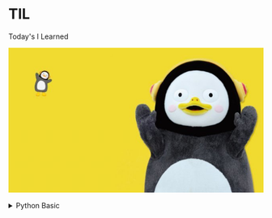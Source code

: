 # TIL
Today's I Learned

![펭하](/Git%20basic/img/ps.jpg)

<details>
<summary> Python Basic  </summary>
<div markdown="1">
  
1) Python 특징
    * 인터프리터 언어 -> 컴파일러 언어에 비해 상대적으로 속도는 느리지만 프로그래밍이 용이함
    * 타 언어에 비해 문법이 간결하고 유연
2) 객체 지향 프로그래밍
  
  -> 프로그래밍에는 객체지향과 절차 지향 프로그래밍이 존재함.
     일반적으로 실생활에 쓰는 모든 것을 객체라고 하며, 객체지향 프로그래밍이란
     프로그램에 필요한 객체를 파악하고, 각각의 객체들의 역할이 무엇인지 정의하여 객체들 간의 
     상호작용을 통해 프로그램을 만드는 것.

     객체(Object)는 클래스라는 틀에서 생겨난 실체(Instance)임

     객체지향 프로그램은 객체와 객체간의 연결로 이루어져있으며, 객체 안에 자료구조와 알고리즘 있음.

   * 객체 지향 vs 절차 지향 프로그래밍
    -> 객체 지향 : 누가 어떤 일을 할 것 인가?
         * 대형 프로그래밍은 많은 기능을 수반하므로 객체 지향에 적합

       절차 지향 : 어떤 절차를 통해 일을 할 것 인가?
         * 소형 프로그래밍의 경우 적은 기능을 수반하므로 프로그래밍이 용이한 절차 지향이 적합

   * 객체지향 프로그래밍 특징
    1. 추상화
      * 객체들의 공통적 특징을 도출하는 것
      * 객체 지향적 관점에서는 클래스를 정의하는 것 : 추상화
  
    2. 캡슐화 
      * 구현되는 부분을 외부에 드러내지 않도록 정보를 은닉
      * 객체가 독립적 역할을 할 수 있도록 데이터와 기능을 하나로 묶어 관리
      * 외부와 상호작용할 때 메소드를 활용
  
    3. 상속성
      * 하나의 클래스가 가진 특성을 다른 클래스가 그대로 물려받을 수 있음
      * 이미 작성된 클래스를 받아 새로운 클래스를 생성
      * 기존 코드를 재활용하여 생산력 향상
  
    4. 다형성
      * 약간 다른 방법으로 동작하는 함수를 동일한 이름으로 호출
      * 동일한 명령의 해석을 연결된 객체에 의존
      * 오버라이딩(Overriding) : 부모클래스의 메소드와 같은 이름을 사용하며 매개변수도 같되 내부 소스를 재정의하는 것
      * 오버로딩(Overloading) : 같은 이름의 함수를 여러 개 정의한 후 매개변수를 다르게 하여 같은 이름을 경우에 따라 호출하여 사용하는 것
  
    5. 동적바인딩
      * 함수를 호출하면 동적 바인딩을 통해 파생 클래스에 오버라이딩된 함수가 실행
      * 프로그래밍의 유연성을 높여주며 파생 클래스에서 재정의한 함수의 호출을 보장

  -> 객체 지향 프로그래밍의 장점
  
    1. 소프트웨어 생산성 향상
    2. 현실 세계에 대한 모델링 용이
    3. 보안성 향상

  -> 객체 지향 프로그래밍의 단점
  
    1. 느린 실행 속도 (캡슐화와 격리구조 때문에 절차지향에 비해 느림)
    2. 객체지향에서는 모든 것을 객체로 생각하므로 메모리와 연산에 비용 소모
    3. 설계 시 작은 규모의 프로젝트의 경우 절차지향에 비해 복잡

</div>
</details>



